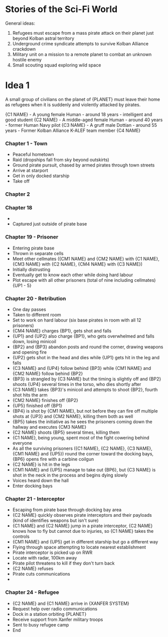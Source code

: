
# Stories of the Sci-Fi World

General ideas:
1. Refugees must escape from a mass pirate attack on their planet just beyond Kolban astral territory
2. Underground crime syndicate attempts to survive Kolban Alliance crackdown
3. Military unit on a mission to a remote planet to combat an unknown hostile enemy
4. Small scouting squad exploring wild space


# Idea 1

A small group of civilians on the planet of {PLANET} must leave their home as refugees when it is suddenly and violently attacked by pirates.

{C1 NAME} - A young female Human - around 18 years - intelligent and good student
{C2 NAME} - A middle-aged female Human - around 40 years - former Human Navy pilot
{C3 NAME} - A gruff male Dottian - around 55 years - Former Kolban Alliance K-ALEF team member
{C4 NAME}


### Chapter 1 - Town

- Peaceful hometown
- Raid (dropships fall from sky beyond outskirts)
- Ground pirate pursuit, chased by armed pirates through town streets
- Arrive at starport
- Get in only docked starship
- Take off


### Chapter 2




### Chapter 18

- 
- Captured just outside of pirate base


### Chapter 19 - Prisoner

- Entering pirate base
- Thrown in separate cells
- Meet other cellmates ({CM1 NAME} and {CM2 NAME} with {C1 NAME}, {CM3 NAME} with {C2 NAME}, {CM4 NAME} with {C3 NAME})
- Initially distrusting
- Eventually get to know each other while doing hard labour
- Plot escape with all other prisoners (total of nine including cellmates) {UP1 - 5}


### Chapter 20 - Retribution

- One day passes
- Taken to different room
- Set to work on hard labour (six base pirates in room with all 12 prisoners)
- {CM4 NAME} charges {BP1}, gets shot and falls
- {UP1} and {UP2} also charge {BP1}, who gets overwhelmed and falls down, losing minicoil
- {BP2} and {BP3} abandon posts and round the corner, drawing weapons and opening fire
- {UP2} gets shot in the head and dies while {UP1} gets hit in the leg and falls
- {C3 NAME} and {UP4} follow behind {BP3} while {CM1 NAME} and {CM2 NAME} follow behind {BP2}
- {BP3} is strangled by {C3 NAME} but the timing is slightly off and {BP2} shoots {UP4} several times in the torso, who dies shortly after
- {C3 NAME} takes {BP3}'s minicoil and attempts to shoot {BP2}, fourth shot hits the arm
- {CM2 NAME} finishes off {BP2}
- {UP5} finished off {BP1}
- {BP4} is shot by {CM1 NAME}, but not before they can fire off multiple shots at {UP3} and {CM2 NAME}, killing them both as well
- {BP5} takes the initiative as he sees the prisoners coming down the hallway and executes {CM3 NAME}
- {C2 NAME} shoots {BP5} several times, killing them
- {C1 NAME}, being young, spent most of the fight cowering behind everyone
- As all the surviving prisoners ({C1 NAME}, {C2 NAME}, {C3 NAME}, {CM1 NAME} and {UP5}) round the corner toward the docking bays, {BP6} opens fire with a carbine coilgun
- {C2 NAME} is hit in the legs
- {CM1 NAME} and {UP5} manage to take out {BP6}, but {C3 NAME} is shot in the neck in the process and begins dying slowly
- Voices heard down the hall
- Enter docking bays


### Chapter 21 - Interceptor

- Escaping from pirate base through docking bay area
- {C2 NAME} quickly observes pirate interceptors and their payloads (kind of identifies weapons but isn't sure)
- {C1 NAME} and {C2 NAME} jump in a pirate interceptor, {C2 NAME} knows how to fly but cannot due to injuries, so {C1 NAME} takes the controls
- {CM1 NAME} and {UP5} get in different starship but go a different way
- Flying through space attempting to locate nearest establishment
- Pirate interceptor is picked up on RWR
- Locate with radar, 100km away
- Pirate pilot threatens to kill if they don't turn back
- {C2 NAME} refuses
- Pirate cuts communications
- 


### Chapter 24 - Refugee

- {C2 NAME} and {C1 NAME} arrive in {XANFER SYSTEM}
- Request help over radio communications
- Dock in a station orbiting {PLANET}
- Receive support from Xanfer military troops
- Sent to busy refugee camp
- End